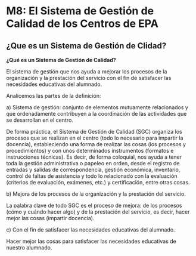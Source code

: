 
# M8: El Sistema de Gestión de Calidad de los Centros de EPA

## ¿Que es un Sistema de Gestión de Clidad?

**¿Qué es un Sistema de Gestión de Calidad?**

El sistema de gestión que nos ayuda a mejorar los procesos de la organización y la prestación del servicio con el fin de satisfacer las necesidades educativas del alumnado.

Analicemos las partes de la definición:

a) Sistema de gestión: conjunto de elementos mutuamente relacionados y que ordenadamente contribuyen a la coordinación de las actividades que se desarrollan en el centro.

De forma práctica, el Sistema de Gestión de Calidad (SGC) organiza los procesos que se realizan en el centro (todo lo necesario para impartir la docencia), estableciendo una forma de realizar las cosas (los procesos y procedimientos) y con unos determinados instrumentos (formatos e instrucciones técnicas). Es decir, de forma coloquial, nos ayuda a tener toda la gestión administrativa o papeleo en orden, desde el registro de entradas y salidas de correspondencia, gestión económica, inventario, control de faltas de asistencia y todo lo relacionado con la evaluación (criterios de evaluación, exámenes, etc.) y certificación, entre otras cosas.

b) Mejora de los procesos de la organización y la prestación del servicio.

La palabra clave de todo SGC es el proceso de mejora: de los procesos (cómo y cuándo hacer algo) y de la prestación del servicio, es decir, hacer mejor las cosas (impartir docencia).

c) Con el fin de satisfacer las necesidades educativas del alumnado.

Hacer mejor las cosas para satisfacer las necesidades educativas de nuestro alumnado.
